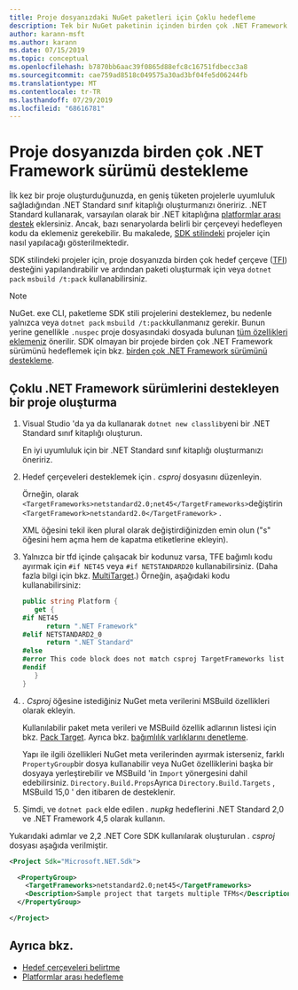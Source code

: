 ```yaml
---
title: Proje dosyanızdaki NuGet paketleri için Çoklu hedefleme
description: Tek bir NuGet paketinin içinden birden çok .NET Framework sürümünü hedeflemek için çeşitli yöntemlerin açıklaması.
author: karann-msft
ms.author: karann
ms.date: 07/15/2019
ms.topic: conceptual
ms.openlocfilehash: b7870bb6aac39f0865d88efc8c16751fdbecc3a8
ms.sourcegitcommit: cae759ad8518c049575a30ad3bf04fe5d06244fb
ms.translationtype: MT
ms.contentlocale: tr-TR
ms.lasthandoff: 07/29/2019
ms.locfileid: "68616781"
---
```

# <a name="support-multiple-net-framework-versions-in-your-project-file"></a>Proje dosyanızda birden çok .NET Framework sürümü destekleme

İlk kez bir proje oluşturduğunuzda, en geniş tüketen projelerle uyumluluk sağladığından .NET Standard sınıf kitaplığı oluşturmanızı öneririz. .NET Standard kullanarak, varsayılan olarak bir .NET kitaplığına [platformlar arası destek](/dotnet/standard/library-guidance/cross-platform-targeting) eklersiniz. Ancak, bazı senaryolarda belirli bir çerçeveyi hedefleyen kodu da eklemeniz gerekebilir. Bu makalede, [SDK stilindeki](../resources/check-project-format.md) projeler için nasıl yapılacağı gösterilmektedir.

SDK stilindeki projeler için, proje dosyanızda birden çok hedef çerçeve ([TFI](/dotnet/standard/frameworks)) desteğini yapılandırabilir ve ardından paketi oluşturmak için veya `dotnet pack` `msbuild /t:pack` kullanabilirsiniz.

> [!NOTE]
> NuGet. exe CLI, paketleme SDK stili projelerini desteklemez, bu nedenle yalnızca veya `dotnet pack` `msbuild /t:pack`kullanmanız gerekir. Bunun yerine genellikle `.nuspec` proje dosyasındaki dosyada bulunan [tüm özellikleri eklemeniz](../reference/msbuild-targets.md#pack-target) önerilir. SDK olmayan bir projede birden çok .NET Framework sürümünü hedeflemek için bkz. [birden çok .NET Framework sürümünü destekleme](supporting-multiple-target-frameworks.md).

## <a name="create-a-project-that-supports-multiple-net-framework-versions"></a>Çoklu .NET Framework sürümlerini destekleyen bir proje oluşturma

1. Visual Studio 'da ya da kullanarak `dotnet new classlib`yeni bir .NET Standard sınıf kitaplığı oluşturun.

   En iyi uyumluluk için bir .NET Standard sınıf kitaplığı oluşturmanızı öneririz.

2. Hedef çerçeveleri desteklemek için *. csproj* dosyasını düzenleyin.

   Örneğin, olarak `<TargetFrameworks>netstandard2.0;net45</TargetFrameworks>`değiştirin `<TargetFramework>netstandard2.0</TargetFramework>` .

   XML öğesini tekil iken plural olarak değiştirdiğinizden emin olun ("s" öğesini hem açma hem de kapatma etiketlerine ekleyin).

3. Yalnızca bir tfd içinde çalışacak bir kodunuz varsa, TFE bağımlı kodu ayırmak için `#if NET45` veya `#if NETSTANDARD20` kullanabilirsiniz. (Daha fazla bilgi için bkz. [MultiTarget](/dotnet/core/tutorials/libraries#how-to-multitarget).) Örneğin, aşağıdaki kodu kullanabilirsiniz:

   ```csharp
   public string Platform {
      get {
   #if NET45
         return ".NET Framework"
   #elif NETSTANDARD2_0
         return ".NET Standard"
   #else
   #error This code block does not match csproj TargetFrameworks list
   #endif
      }
   }
   ```

4. *. Csproj* öğesine istediğiniz NuGet meta verilerini MSBuild özellikleri olarak ekleyin.

   Kullanılabilir paket meta verileri ve MSBuild özellik adlarının listesi için bkz. [Pack Target](../reference/msbuild-targets.md#pack-target). Ayrıca bkz. [bağımlılık varlıklarını denetleme](../consume-packages/package-references-in-project-files.md#controlling-dependency-assets).

   Yapı ile ilgili özellikleri NuGet meta verilerinden ayırmak isterseniz, farklı `PropertyGroup`bir dosya kullanabilir veya NuGet özelliklerini başka bir dosyaya yerleştirebilir ve MSBuild 'in `Import` yönergesini dahil edebilirsiniz. `Directory.Build.Props`Ayrıca `Directory.Build.Targets` , MSBuild 15,0 ' den itibaren de desteklenir.

5. Şimdi, ve `dotnet pack` elde edilen *. nupkg* hedeflerini .NET Standard 2,0 ve .NET Framework 4,5 olarak kullanın.

Yukarıdaki adımlar ve 2,2 .NET Core SDK kullanılarak oluşturulan *. csproj* dosyası aşağıda verilmiştir.

```xml
<Project Sdk="Microsoft.NET.Sdk">

  <PropertyGroup>
    <TargetFrameworks>netstandard2.0;net45</TargetFrameworks>
    <Description>Sample project that targets multiple TFMs</Description>
  </PropertyGroup>

</Project>
```

## <a name="see-also"></a>Ayrıca bkz.

* [Hedef çerçeveleri belirtme](/dotnet/standard/frameworks#how-to-specify-target-frameworks)
* [Platformlar arası hedefleme](/dotnet/standard/library-guidance/cross-platform-targeting)
